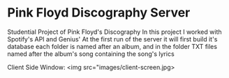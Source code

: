 # Pink Floyd Discography Server
Studential Project of Pink Floyd's Discography
In this project I worked with Spotify's API and Genius'
At the first run of the server it will first build it's database
each folder is named after an album, and in the folder TXT files 
named after the album's song containing the song's lyrics



Client Side Window:
<img src="images/client-screen.jpg></img>
